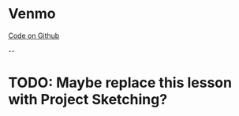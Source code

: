 # Venmo

[Code on Github](https://github.com/iExperience/iXmo/tree/1aa38d9bf523e52700b3f36b8ebf9d55d94c6550)

--

# TODO: Maybe replace this lesson with Project Sketching?